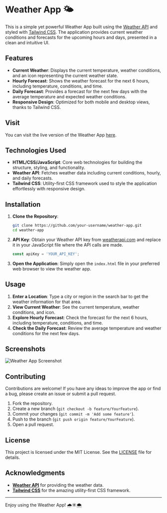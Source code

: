 # Weather App 🌤️

This is a simple yet powerful Weather App built using the [Weather API](https://www.weatherapi.com/) and styled with [Tailwind CSS](https://tailwindcss.com/). The application provides current weather conditions and forecasts for the upcoming hours and days, presented in a clean and intuitive UI.

## Features

- **Current Weather**: Displays the current temperature, weather conditions, and an icon representing the current weather state.
- **Hourly Forecast**: Shows the weather forecast for the next 6 hours, including temperature, conditions, and time.
- **Daily Forecast**: Provides a forecast for the next few days with the average temperature and expected weather conditions.
- **Responsive Design**: Optimized for both mobile and desktop views, thanks to Tailwind CSS.

## Visit

You can visit the live version of the Weather App [here](https://Raigitacc87.github.io/weather-app/).

## Technologies Used

- **HTML/CSS/JavaScript**: Core web technologies for building the structure, styling, and functionality.
- **Weather API**: Fetches weather data including current conditions, hourly, and daily forecasts.
- **Tailwind CSS**: Utility-first CSS framework used to style the application effortlessly with responsive design.

## Installation

1. **Clone the Repository**:
   ```bash
   git clone https://github.com/your-username/weather-app.git
   cd weather-app
   ```

2. **API Key**: Obtain your Weather API key from [weatherapi.com](https://www.weatherapi.com/) and replace it in your JavaScript file where the API calls are made.
   
   ```javascript
   const apiKey = 'YOUR_API_KEY';
   ```

3. **Open the Application**:
   Simply open the `index.html` file in your preferred web browser to view the weather app.

## Usage

1. **Enter a Location**: Type a city or region in the search bar to get the weather information for that area.
2. **View Current Weather**: See the current temperature, weather conditions, and icon.
3. **Explore Hourly Forecast**: Check the forecast for the next 6 hours, including temperature, conditions, and time.
4. **Check the Daily Forecast**: Review the average temperature and weather conditions for the next few days.

## Screenshots

![Weather App Screenshot](screenshot.png)

## Contributing

Contributions are welcome! If you have any ideas to improve the app or find a bug, please create an issue or submit a pull request.

1. Fork the repository.
2. Create a new branch (`git checkout -b feature/YourFeature`).
3. Commit your changes (`git commit -m 'Add some feature'`).
4. Push to the branch (`git push origin feature/YourFeature`).
5. Open a pull request.

## License

This project is licensed under the MIT License. See the [LICENSE](LICENSE) file for details.

## Acknowledgments

- **[Weather API](https://www.weatherapi.com/)** for providing the weather data.
- **[Tailwind CSS](https://tailwindcss.com/)** for the amazing utility-first CSS framework.

---

Enjoy using the Weather App! 🌧️☀️🌨️
